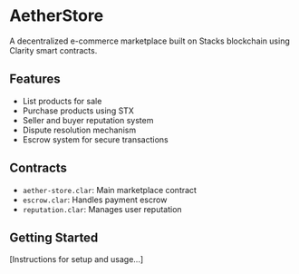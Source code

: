 # AetherStore
A decentralized e-commerce marketplace built on Stacks blockchain using Clarity smart contracts.

## Features
- List products for sale
- Purchase products using STX
- Seller and buyer reputation system
- Dispute resolution mechanism
- Escrow system for secure transactions

## Contracts
- `aether-store.clar`: Main marketplace contract
- `escrow.clar`: Handles payment escrow
- `reputation.clar`: Manages user reputation

## Getting Started
[Instructions for setup and usage...]
